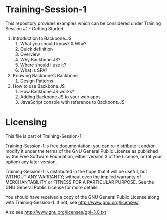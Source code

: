 Training-Session-1
==================

This repository provides examples which can be considered under Training Session #1 - Getting Started.

<ol>
  <li>Introduction to Backbone.JS
    <ol>
      <li>What you should know? & Why?</li>
      <li>Quick definition</li>
      <li>Overview</li>
      <li>Why Backbone.JS?</li>
      <li>Where should I use it?</li>
      <li>What is SPA?</li>
    </ol>
  </li>
  <li>Knowing Backbone’s Backbone
    <ol>
      <li>Design Patterns</li>
    </ol>
  </li>
  <li>How to use Backbone.JS
    <ol>
      <li>How Backbone.JS works?</li>
      <li>Adding Backbone.JS to your web apps</li>
      <li>JavaScript console with reference to Backbone.JS</li>
    </ol>
  </li>
</ol>

  
Licensing
=========

This file is part of Training-Session-1.

Training-Session-1 is free documentation: you can re-distribute it and/or modify it under the terms of the GNU General Public License as published by the Free Software Foundation, either version 3 of the License, or (at your option) any later version.

Training-Session-1 is distributed in the hope that it will be useful, but WITHOUT ANY WARRANTY; without even the implied warranty of MERCHANTABILITY or FITNESS FOR A PARTICULAR PURPOSE. See the GNU General Public License for more details.

You should have received a copy of the GNU General Public License along with Training-Session-1. If not, see http://www.gnu.org/licenses/.

Also see http://www.gnu.org/licenses/gpl-3.0.txt
